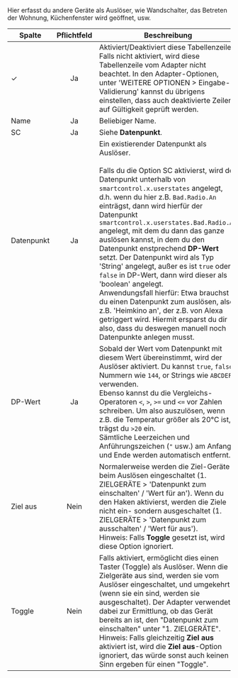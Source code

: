 Hier erfasst du andere Geräte als Auslöser, wie Wandschalter, das Betreten der Wohnung, Küchenfenster wird geöffnet, usw.

| Spalte   |  Pflichtfeld |  Beschreibung |
|----------|:------------:|-------|
| ✓        |  Ja          | Aktiviert/Deaktiviert diese Tabellenzeile. Falls nicht aktiviert, wird diese Tabellenzeile vom Adapter nicht beachtet. In den Adapter-Optionen, unter 'WEITERE OPTIONEN > Eingabe-Validierung' kannst du übrigens einstellen, dass auch deaktivierte Zeilen auf Gültigkeit geprüft werden. |
| Name | Ja | Beliebiger Name.|
| SC | Ja | Siehe **Datenpunkt**.|
| Datenpunkt | Ja | Ein existierender Datenpunkt als Auslöser.<br><br>Falls du die Option SC aktivierst, wird der Datenpunkt unterhalb von `smartcontrol.x.userstates` angelegt, d.h. wenn du hier z.B. `Bad.Radio.An` einträgst, dann wird hierfür der Datenpunkt `smartcontrol.x.userstates.Bad.Radio.An` angelegt, mit dem du dann das ganze auslösen kannst, in dem du den Datenpunkt enstprechend **DP-Wert** setzt. Der Datenpunkt wird als Typ 'String' angelegt, außer es ist `true` oder `false` in DP-Wert, dann wird dieser als 'boolean' angelegt.<br>Anwendungsfall hierfür: Etwa brauchst du einen Datenpunkt zum auslösen, also z.B. 'Heimkino an', der z.B. von Alexa getriggert wird. Hiermit ersparst du dir also, dass du deswegen manuell noch Datenpunkte anlegen musst.|
| DP-Wert | Ja | Sobald der Wert vom Datenpunkt mit diesem Wert übereinstimmt, wird der Auslöser aktiviert. Du kannst `true`, `false`, Nummern wie `144`, or Strings wie `ABCDEF` verwenden.<br>Ebenso kannst du die Vergleichs-Operatoren `<`, `>`, `>=` und `<=` vor Zahlen schreiben. Um also auszulösen, wenn z.B. die Temperatur größer als 20°C ist, trägst du `>20` ein.<br>Sämtliche Leerzeichen und Anführungszeichen (`"` usw.) am Anfang und Ende werden automatisch entfernt.|
| Ziel aus | Nein | Normalerweise werden die Ziel-Geräte beim Auslösen eingeschaltet (1. ZIELGERÄTE > 'Datenpunkt zum einschalten' / 'Wert für an'). Wenn du den Haken aktivierst, werden die Ziele nicht ein- sondern ausgeschaltet (1. ZIELGERÄTE > 'Datenpunkt zum ausschalten' / 'Wert für aus').<br>Hinweis: Falls **Toggle** gesetzt ist, wird diese Option ignoriert.|
| Toggle | Nein | Falls aktiviert, ermöglicht dies einen Taster (Toggle) als Auslöser. Wenn die Zielgeräte aus sind, werden sie vom Auslöser eingeschaltet, und umgekehrt (wenn sie ein sind, werden sie ausgeschaltet). Der Adapter verwendet dabei zur Ermittlung, ob das Gerät bereits an ist, den "Datenpunkt zum einschalten" unter "1. ZIELGERÄTE".<br>Hinweis: Falls gleichzeitig **Ziel aus** aktiviert ist, wird die **Ziel aus**-Option ignoriert, das würde sonst auch keinen Sinn ergeben für einen "Toggle".|

